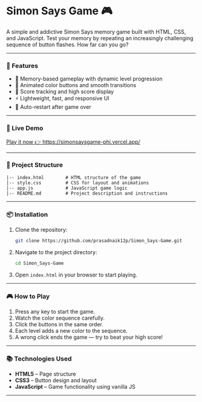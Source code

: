 # Simon Says Game 🎮

A simple and addictive Simon Says memory game built with HTML, CSS, and JavaScript. Test your memory by repeating an increasingly challenging sequence of button flashes. How far can you go?

---

### 📌 Features
- 🧠 Memory-based gameplay with dynamic level progression
- 🌈 Animated color buttons and smooth transitions
- 💯 Score tracking and high score display
- ⚡ Lightweight, fast, and responsive UI
- 🔁 Auto-restart after game over

---

### 🚀 Live Demo
[Play it now 👉 https://simonsaysgame-phi.vercel.app/ ](#)

---

### 📁 Project Structure
```
|-- index.html        # HTML structure of the game  
|-- style.css         # CSS for layout and animations  
|-- app.js            # JavaScript game logic  
|-- README.md         # Project description and instructions  
```

---

### 📦 Installation

1. Clone the repository:
   ```bash
   git clone https://github.com/prasadnaik12p/Simon_Says-Game.git
   ```

2. Navigate to the project directory:
   ```bash
   cd Simon_Says-Game
   ```

3. Open `index.html` in your browser to start playing.

---

### 🎮 How to Play
1. Press any key to start the game.
2. Watch the color sequence carefully.
3. Click the buttons in the same order.
4. Each level adds a new color to the sequence.
5. A wrong click ends the game — try to beat your high score!

---

### 📚 Technologies Used
- **HTML5** – Page structure
- **CSS3** – Button design and layout
- **JavaScript** – Game functionality using vanilla JS

---

